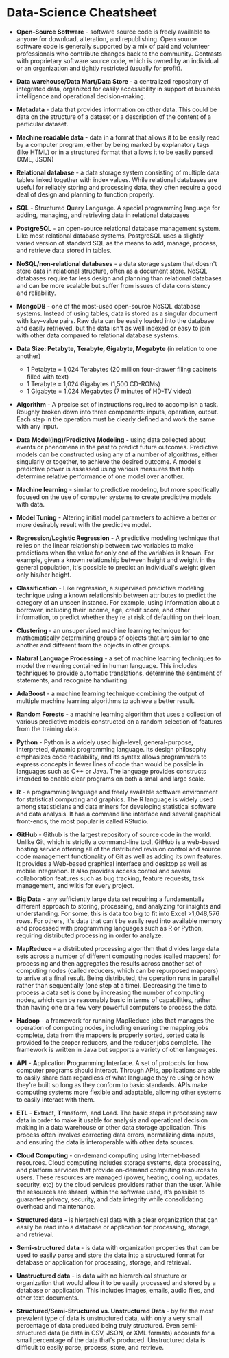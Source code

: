# Data-Science Cheatsheet

+ **Open-Source Software** - software source code is freely available to anyone for download, alteration, and republishing. Open source software code is generally supported by a mix of paid and volunteer professionals who contribute changes back to the community. Contrasts with proprietary software source code, which is owned by an individual or an organization and tightly restricted (usually for profit).

+ **Data warehouse/Data Mart/Data Store** - a centralized repository of integrated data, organized for easily accessibility in support of business intelligence and operational decision-making.

+ **Metadata** - data that provides information on other data. This could be data on the structure of a dataset or a description of the content of a particular dataset. 

+ **Machine readable data** - data in a format that allows it to be easily read by a computer program, either by being marked by explanatory tags (like HTML) or in a structured format that allows it to be easily parsed (XML, JSON)

+ **Relational database** - a data storage system consisting of multiple data tables linked together with index values. While relational databases are useful for reliably storing and processing data, they often require a good deal of design and planning to function properly.  

+ **SQL** - **S**tructured **Q**uery **L**anguage. A special programming language for adding, managing, and retrieving data in relational databases

+ **PostgreSQL** - an open-source relational database management system. Like most relational database systems, PostgreSQL uses a slightly varied version of standard SQL as the means to add, manage, process, and retrieve data stored in tables.

+ **NoSQL/non-relational databases** - a data storage system that doesn't store data in relational structure, often as a document store. NoSQL databases require far less design and planning than relational databases and can be more scalable but suffer from issues of data consistency and reliability. 

+ **MongoDB** - one of the most-used open-source NoSQL database systems. Instead of using tables, data is stored as a singular document with key-value pairs. Raw data can be easily loaded into the database and easily retrieved, but the data isn't as well indexed or easy to join with other data compared to relational database systems.

+ **Data Size: Petabyte, Terabyte, Gigabyte, Megabyte** (in relation to one another)
    + 1 Petabyte = 1,024 Terabytes (20 million four-drawer filing cabinets filled with text)
    + 1 Terabyte = 1,024 Gigabytes (1,500 CD-ROMs)
    + 1 Gigabyte = 1.024 Megabytes (7 minutes of HD-TV video)

+ **Algorithm** - A precise set of instructions required to accomplish a task. Roughly broken down into three components: inputs, operation, output. Each step in the operation must be clearly defined and work the same with any input.

+ **Data Model(ing)/Predictive Modeling** - using data collected about events or phenomena in the past to predict future outcomes. Predictive models can be constructed using any of a number of algorithms, either singularly or together, to achieve the desired outcome. A model's predictive power is assessed using various measures that help determine relative performance of one model over another.

+ **Machine learning** - similar to predictive modeling, but more specifically focused on the use of computer systems to create predictive models with data.

+ **Model Tuning** - Altering initial model parameters to achieve a better or more desirably result with the predictive model.

+ **Regression/Logistic Regression** - A predictive modeling technique that relies on the linear relationship between two variables to make predictions when the value for only one of the variables is known. For example, given a known relationship between height and weight in the general population, it's possible to predict an individual's weight given only his/her height.

+ **Classification** - Like regression, a supervised predictive modeling technique using a known relationship between attributes to predict the category of an unseen instance. For example, using information about a borrower, including their income, age, credit score, and other information, to predict whether they're at risk of defaulting on their loan. 

+ **Clustering** - an unsupervised machine learning technique for mathematically determining groups of objects that are similar to one another and different from the objects in other groups.

+ **Natural Language Processing** - a set of machine learning techniques to model the meaning contained in human language. This includes techniques to provide automatic translations, determine the sentiment of statements, and recognize handwriting.

+ **AdaBoost** - a machine learning technique combining the output of multiple machine learning algorithms to achieve a better result. 

+ **Random Forests** - a machine learning algorithm that uses a collection of various predictive models constructed on a random selection of features from the training data.

+ **Python** - Python is a widely used high-level, general-purpose, interpreted, dynamic programming language. Its design philosophy emphasizes code readability, and its syntax allows programmers to express concepts in fewer lines of code than would be possible in languages such as C++ or Java. The language provides constructs intended to enable clear programs on both a small and large scale.

+ **R** - a programming language and freely available software environment for statistical computing and graphics. The R language is widely used among statisticians and data miners for developing statistical software and data analysis. It has a command line interface and several graphical front-ends, the most popular is called RStudio. 

+ **GitHub** - Github is the largest repository of source code in the world. Unlike Git, which is strictly a command-line tool, GitHub is a web-based hosting service offering all of the distributed revision control and source code management functionality of Git as well as adding its own features. It provides a Web-based graphical interface and desktop as well as mobile integration. It also provides access control and several collaboration features such as bug tracking, feature requests, task management, and wikis for every project.


+ **Big Data** - any sufficiently large data set requiring a fundamentally different approach to storing, processing, and analyzing for insights and understanding. For some, this is data too big to fit into Excel >1,048,576 rows. For others, it's data that can't be easily read into available memory and processed with programming languages such as R or Python, requiring distributed processing in order to analyze.

+ **MapReduce** - a distributed processing algorithm that divides large data sets across a number of different computing nodes (called mappers) for processing and then aggregates the results across another set of computing nodes (called reducers, which can be repurposed mappers) to arrive at a final result. Being distributed, the operation runs in parallel rather than sequentially (one step at a time). Decreasing the time to process a data set is done by increasing the number of computing nodes, which can be reasonably basic in terms of capabilities, rather than having one or a few very powerful computers to process the data.

+ **Hadoop** - a framework for running MapReduce jobs that manages the operation of computing nodes, including ensuring the mapping jobs complete, data from the mappers is properly sorted, sorted data is provided to the proper reducers, and the reducer jobs complete. The framework is written in Java but supports a variety of other languages. 

+ **API** - **A**pplication **P**rogramming **I**nterface. A set of protocols for how computer programs should interact. Through APIs, applications are able to easily share data regardless of what language they're using or how they're built so long as they conform to basic standards. APIs make computing systems more flexible and adaptable, allowing other systems to easily interact with them.

+ **ETL** - **E**xtract, **T**ransform, and **L**oad. The basic steps in processing raw data in order to make it usable for analysis and operational decision making in a data warehouse or other data storage application. This process often involves correcting data errors, normalizing data inputs, and ensuring the data is interoperable with other data sources.

+ **Cloud Computing** - on-demand computing using Internet-based resources. Cloud computing includes storage systems, data processing, and platform services that provide on-demand computing resources to users. These resources are managed (power, heating, cooling, updates, security, etc) by the cloud services providers rather than the user. While the resources are shared, within the software used, it's possible to guarantee privacy, security, and data integrity while consolidating overhead and maintenance. 

+ **Structured data** - is hierarchical data with a clear organization that can easily be read into a database or application for processing, storage, and retrieval.

+ **Semi-structured data** - is data with organization properties that can be used to easily parse and store the data into a structured format for database or application for processing, storage, and retrieval.

+ **Unstructured data** - is data with no hierarchical structure or organization that would allow it to be easily processed and stored by a database or application. This includes images, emails, audio files, and other text documents.

+ **Structured/Semi-Structured vs. Unstructured Data** - by far the most prevalent type of data is unstructured data, with only a very small percentage of data produced being truly structured. Even semi-structured data (ie data in CSV, JSON, or XML formats) accounts for a small percentage of the data that's produced. Unstructured data is difficult to easily parse, process, store, and retrieve.

